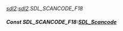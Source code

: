 _[sdl2](../../modules/sdl2/sdl2-module.md):[sdl2](../../modules/sdl2/sdl2-module.md).SDL\_SCANCODE\_F18_
##### Const SDL\_SCANCODE\_F18:[SDL_Scancode](../../modules/sdl2/sdl2-sdl_scancode.md)
